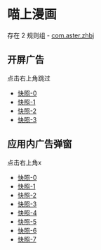 # 喵上漫画

存在 2 规则组 - [com.aster.zhbj](/src/apps/com.aster.zhbj.ts)

## 开屏广告

点击右上角跳过

- [快照-0](https://gkd-kit.gitee.io/import/12981243)
- [快照-1](https://gkd-kit.gitee.io/import/13029855)
- [快照-2](https://gkd-kit.gitee.io/import/13043320)
- [快照-3](https://gkd-kit.gitee.io/import/13043344)

## 应用内广告弹窗

点击右上角x

- [快照-0](https://i.gkd.li/import/12777325)
- [快照-1](https://gkd-kit.gitee.io/import/13029880)
- [快照-2](https://gkd-kit.gitee.io/import/12872249)
- [快照-3](https://i.gkd.li/import/12903062)
- [快照-4](https://gkd-kit.gitee.io/import/12984767)
- [快照-5](https://gkd-kit.gitee.io/import/12998908)
- [快照-6](https://gkd-kit.gitee.io/import/12996953)
- [快照-7](https://gkd-kit.gitee.io/import/13003644)
